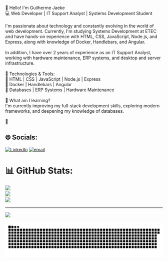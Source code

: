 👋 Hello! I'm Guilherme Jaeke<br>💻 Web Developer | IT Support Analyst | Systems Development Student<br><br>I'm passionate about technology and constantly evolving in the world of web development. Currently, I'm studying Systems Development at ETEC and have hands-on experience with HTML, CSS, JavaScript, Node.js, and Express, along with knowledge of Docker, Handlebars, and Angular.<br><br>In addition, I have over 2 years of experience as an IT Support Analyst, working with hardware maintenance, ERP systems, and desktop and server infrastructure.<br><br>🚀 Technologies & Tools:<br>📌 HTML | CSS | JavaScript | Node.js | Express<br>📌 Docker | Handlebars | Angular<br>📌 Databases | ERP Systems | Hardware Maintenance<br><br>🌱 What am I learning?<br>I'm currently improving my full-stack development skills, exploring modern frameworks, and deepening my knowledge of databases.<br><br>🚀


## 🌐 Socials:
[![LinkedIn](https://img.shields.io/badge/LinkedIn-%230077B5.svg?logo=linkedin&logoColor=white)](https://linkedin.com/in/guilherme-jaeke) [![email](https://img.shields.io/badge/Email-D14836?logo=gmail&logoColor=white)](mailto:guilherme_jaeke@hotmail.com) 
# 📊 GitHub Stats:
![](https://github-readme-stats.vercel.app/api?username=GuiJaeke&theme=dark&hide_border=false&include_all_commits=true&count_private=true)<br/>
![](https://nirzak-streak-stats.vercel.app/?user=GuiJaeke&theme=dark&hide_border=false)<br/>
![](https://github-readme-stats.vercel.app/api/top-langs/?username=GuiJaeke&theme=dark&hide_border=false&include_all_commits=true&count_private=true&layout=compact)

---
[![](https://visitcount.itsvg.in/api?id=GuiJaeke&icon=0&color=0)](https://visitcount.itsvg.in)

![Snake animation](https://github.com/GabrielaZanetti/GabrielaZanetti/blob/output/github-contribution-grid-snake.svg)
<!-- Proudly created with GPRM ( https://gprm.itsvg.in ) -->
